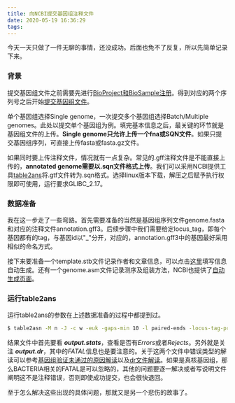 ```yaml
---
title: 向NCBI提交基因组注释文件
date: 2020-05-19 16:36:29
tags:
---
```


今天一天只做了一件无聊的事情，还没成功。后面也免不了反复，所以先简单记录下来。

### 背景

提交基因组文件之前需要先进行[BioProject和BioSample注册](https://submit.ncbi.nlm.nih.gov/subs/bioproject/)。得到对应的两个序列号之后开始[提交基因组文件](https://submit.ncbi.nlm.nih.gov/subs/genome/)。

单个基因组选择Single genome，一次提交多个基因组选择Batch/Multiple genomes。此处以提交单个基因组为例。填完基本信息之后，最关键的环节就是基因组文件的上传。**Single genome只允许上传一个fna或SQN文件**。如果只提交基因组序列，可直接上传fasta或fasta.gz文件。

如果同时要上传注释文件，情况就有一点复杂。常见的.gff注释文件是不能直接上传的，**annotated genome需要以.sqn文件格式上传**。我们可以采用NCBI提供工具[table2ans](ftp://ftp.ncbi.nih.gov/toolbox/ncbi_tools/converters/by_program/table2asn_GFF/)将.gtf文件转为.sqn格式。选择linux版本下载，解压之后赋予执行权限即可使用，运行要求GLIBC_2.17。

### 数据准备

我在这一步走了一些弯路。首先需要准备的当然是基因组序列文件genome.fasta和对应的注释文件annotation.gff3。后续步骤中我们需要给定locus_tag，即每个基因都有的tag，与基因id以"_"分开，对应的，annotation.gff3中的基因最好采用相似的命名方式。

接下来要准备一个template.stb文件记录作者和文章信息，可以点击[这里](https://submit.ncbi.nlm.nih.gov/genbank/template/submission/)填写信息自动生成。还有一个genome.asm文件记录测序及组装方法，NCBI也提供了[自动生成页面](https://submit.ncbi.nlm.nih.gov/structcomment/genomes/)。

### 运行table2ans

运行table2ans的参数在上述数据准备的过程中都提到过。

```bash
$ table2asn -M n -J -c w -euk -gaps-min 10 -l paired-ends -locus-tag-prefix XXXX -t template.sbt -w genome.asm -i genome.fasta -f annotation.gff3 -o output.sqn -Z 
```

结果文件中首先要看 ***output.stats***，查看是否有*Errors*或者*Rejects*。另外就是关注 ***output.dr***，其中的*FATAL*信息也是要注意的。关于这两个文件中错误类型的解读可以参考[基因组验证未通过的原因解读](https://www.ncbi.nlm.nih.gov/genbank/genome_validation/)以及[dr文件解读](https://www.ncbi.nlm.nih.gov/genbank/asndisc/#Evaluating%20the%20output)。如果是真核基因组，那么BACTERIA相关的FATAL是可以忽略的，其他的问题要逐一解决或者写说明文件阐明这不是注释错误，否则即使成功提交，也会很快退回。

至于怎么解决这些出现的具体问题，那就又是另一个悲伤的故事了。



